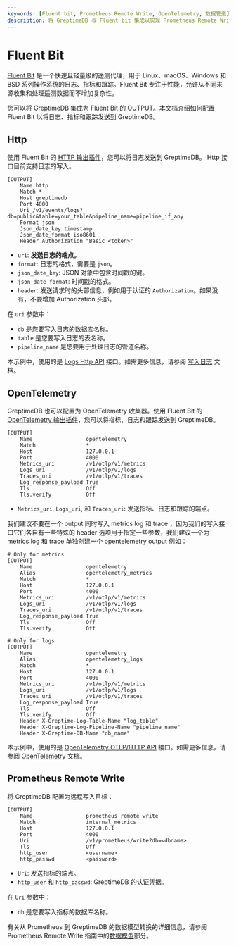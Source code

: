 ```yaml
---
keywords: [Fluent bit, Prometheus Remote Write, OpenTelemetry, 数据管道]
description: 将 GreptimeDB 与 Fluent bit 集成以实现 Prometheus Remote Write 和 OpenTelemetry 的说明。
---
```


# Fluent Bit

[Fluent Bit](http://fluentbit.io/) 是一个快速且轻量级的遥测代理，用于 Linux、macOS、Windows 和 BSD 系列操作系统的日志、指标和跟踪。Fluent Bit 专注于性能，允许从不同来源收集和处理遥测数据而不增加复杂性。

您可以将 GreptimeDB 集成为 Fluent Bit 的 OUTPUT。本文档介绍如何配置 Fluent Bit 以将日志、指标和跟踪发送到 GreptimeDB。

## Http

使用 Fluent Bit 的 [HTTP 输出插件](https://docs.fluentbit.io/manual/pipeline/outputs/http)，您可以将日志发送到 GreptimeDB。 Http 接口目前支持日志的写入。

```
[OUTPUT]
    Name http
    Match *
    Host greptimedb
    Port 4000
    Uri /v1/events/logs?db=public&table=your_table&pipeline_name=pipeline_if_any
    Format json
    Json_date_key timestamp
    Json_date_format iso8601
    Header Authorization "Basic <token>"
```

- `uri`: **发送日志的端点。**
- `format`: 日志的格式，需要是 `json`。
- `json_date_key`: JSON 对象中包含时间戳的键。
- `json_date_format`: 时间戳的格式。
- `header`: 发送请求时的头部信息，例如用于认证的 `Authorization`。如果没有，不要增加 Authorization 头部。

在 `uri` 参数中：

- `db` 是您要写入日志的数据库名称。
- `table` 是您要写入日志的表名称。
- `pipeline_name` 是您要用于处理日志的管道名称。

本示例中，使用的是 [Logs Http API](/user-guide/logs/write-logs.md#http-api) 接口。如需更多信息，请参阅 [写入日志](/user-guide/logs/write-logs.md) 文档。

## OpenTelemetry

GreptimeDB 也可以配置为 OpenTelemetry 收集器。使用 Fluent Bit 的 [OpenTelemetry 输出插件](https://docs.fluentbit.io/manual/pipeline/outputs/opentelemetry)，您可以将指标、日志和跟踪发送到 GreptimeDB。

```
[OUTPUT]
    Name                 opentelemetry
    Match                *
    Host                 127.0.0.1
    Port                 4000
    Metrics_uri          /v1/otlp/v1/metrics
    Logs_uri             /v1/otlp/v1/logs
    Traces_uri           /v1/otlp/v1/traces
    Log_response_payload True
    Tls                  Off
    Tls.verify           Off
```

- `Metrics_uri`, `Logs_uri`, 和 `Traces_uri`: 发送指标、日志和跟踪的端点。

我们建议不要在一个 output 同时写入 metrics log 和 trace ，因为我们的写入接口它们各自有一些特殊的 header 选项用于指定一些参数，我们建议一个为 metrics log 和 trace 单独创建一个 opentelemetry output 例如：

```
# Only for metrics
[OUTPUT]
    Name                 opentelemetry
    Alias                opentelemetry_metrics
    Match                *
    Host                 127.0.0.1
    Port                 4000
    Metrics_uri          /v1/otlp/v1/metrics
    Logs_uri             /v1/otlp/v1/logs
    Traces_uri           /v1/otlp/v1/traces
    Log_response_payload True
    Tls                  Off
    Tls.verify           Off

# Only for logs
[OUTPUT]
    Name                 opentelemetry
    Alias                opentelemetry_logs
    Match                *
    Host                 127.0.0.1
    Port                 4000
    Metrics_uri          /v1/otlp/v1/metrics
    Logs_uri             /v1/otlp/v1/logs
    Traces_uri           /v1/otlp/v1/traces
    Log_response_payload True
    Tls                  Off
    Tls.verify           Off
    Header X-Greptime-Log-Table-Name "log_table"
    Header X-Greptime-Log-Pipeline-Name "pipeline_name"
    Header X-Greptime-DB-Name "db_name"
```

本示例中，使用的是 [OpenTelemetry OTLP/HTTP API](/user-guide/ingest-data/for-observability/opentelemetry.md#opentelemetry-collectors) 接口。如需更多信息，请参阅 [OpenTelemetry](/user-guide/ingest-data/for-observability/opentelemetry.md) 文档。

## Prometheus Remote Write

将 GreptimeDB 配置为远程写入目标：

```
[OUTPUT]
    Name                 prometheus_remote_write
    Match                internal_metrics
    Host                 127.0.0.1
    Port                 4000
    Uri                  /v1/prometheus/write?db=<dbname>
    Tls                  Off
    http_user            <username>
    http_passwd          <password>
```

- `Uri`: 发送指标的端点。
- `http_user` 和 `http_passwd`: GreptimeDB 的认证凭据。

在 `Uri` 参数中：

- `db` 是您要写入指标的数据库名称。

有关从 Prometheus 到 GreptimeDB 的数据模型转换的详细信息，请参阅 Prometheus Remote Write 指南中的[数据模型](/user-guide/ingest-data/for-observability/prometheus.md#data-model)部分。
